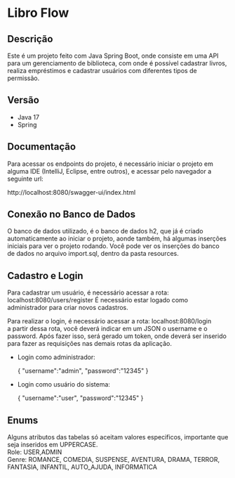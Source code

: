 
# Libro Flow

## Descrição
Este é um projeto feito com Java Spring Boot, onde consiste em uma API para um gerenciamento de biblioteca, com onde é possível cadastrar livros, realiza empréstimos e cadastrar usuários com diferentes tipos de permissão.

## Versão
- Java 17
- Spring

## Documentação

Para acessar os endpoints do projeto, é necessário iniciar o projeto em alguma IDE (IntelliJ, Eclipse, entre outros), e acessar pelo navegador a seguinte url:<br/>

http://localhost:8080/swagger-ui/index.html

## Conexão no Banco de Dados
O banco de dados utilizado, é o banco de dados h2, que já é criado automaticamente ao iniciar o projeto, aonde também, há algumas inserções iniciais para ver o projeto rodando. Você pode ver os inserções do banco de dados no arquivo import.sql, dentro da pasta resources.

## Cadastro e Login

Para cadastrar um usuário, é necessário acessar a rota:
localhost:8080/users/register
É necessário estar logado como administrador para criar novos cadastros. <br/>

Para realizar o login, é necessário acessar a rota:
localhost:8080/login <br/>
a partir dessa rota, você deverá indicar em um JSON o username e o password. Após fazer isso, será gerado um token, onde deverá ser inserido para fazer as requisições nas demais rotas da aplicação. <br/>

- Login como administrador:

    {
        "username":"admin",
        "password":"12345"
    }
- Login como usuário do sistema:

    {
        "username":"user",
        "password":"12345"
    }

## Enums

Alguns atributos das tabelas só aceitam valores especificos, importante que seja inseridos em UPPERCASE.
<br/>
Role: USER,ADMIN <br/>
Genre: ROMANCE, COMEDIA, SUSPENSE, AVENTURA, DRAMA, TERROR, FANTASIA, INFANTIL, AUTO_AJUDA, INFORMATICA



